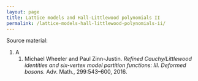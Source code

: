 ```yaml
---
layout: page
title: Lattice models and Hall-Littlewood polynomials II
permalink: /lattice-models-hall-littlewood-polynomials-ii/
---
```


Source material:

1. A
    1. Michael Wheeler and Paul Zinn-Justin. _Refined Cauchy/Littlewood identities and six-vertex model partition functions: III. Deformed bosons._ Adv. Math., 299:543–600, 2016. 